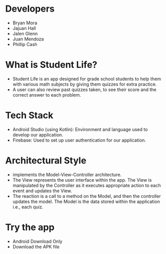 # Developers
- Bryan Mora
- Jajuan Hall
- Jalen Glenn
- Juan Mendoza
- Phillip Cash

# What is Student Life?
- Student Life is an app designed for grade school students to help them with various math subjects by giving them quizzes for extra practice.
- A user can also review past quizzes taken, to see their score and the correct answer to each problem.

# Tech Stack
- Android Studio (using Kotlin): Environment and language used to develop our application.
- Firebase: Used to set up user authentication for our application.

# Architectural Style
- implements the Model-View-Controller architecture.
- The View represents the user interface within the app. The View is manipulated by the Controller as it executes appropriate action to each event and updates the View.
- The reaction is a call to a method on the Model, and then the controller updates the model. The Model is the data stored within the application i.e., each quiz.

# Try the app
- Android Download Only
- Download the APK file
